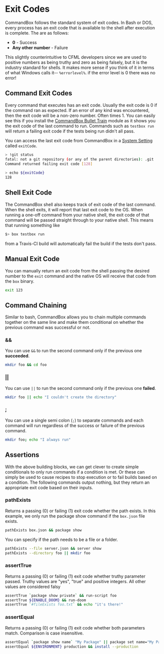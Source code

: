 # Exit Codes

CommandBox follows the standard system of exit codes. In Bash or DOS, every process has an exit code that is available to the shell after execution is complete. The are as follows:

* **0** - Success
* **Any other number** - Failure

This slightly counterintuitive to CFML developers since we are used to positive numbers as being truthy and zero as being falsely, but it is the industry standard for shells.  It makes more sense if you think of it in terms of what Windows calls it-- `%errorlevel%`.  if the error level is 0 there was no error! 

## Command Exit Codes

Every command that executes has an exit code. Usually the exit code is 0 if the command ran as expected. If an error of any kind was encountered, then the exit code will be a non-zero number. Often times 1. You can easily see this if you install the [CommandBox Bullet Train](https://forgebox.io/view/commandbox-bullet-train) module as it shows you the exit code of the last command to run. Commands such as `testbox run` will return a failing exit code if the tests being run didn't all pass.

You can access the last exit code from CommandBox in a [System Setting](../system-settings.md) called `exitCode`.

```bash
> !git status
fatal: not a git repository (or any of the parent directories): .git
Command returned failing exit code [128]
​
> echo ${exitCode}
128
```

## Shell Exit Code

The CommandBox shell also keeps track of exit code of the last command. When the shell exits, it will report that last exit code to the OS. When running a one-off command from your native shell, the exit code of that command will be passed straight through to your native shell. This means that running something like

```bash
$> box testbox run
```

from a Travis-CI build will automatically fail the build if the tests don't pass.

## Manual Exit Code

You can manually return an exit code from the shell passing the desired number to the `exit` command and the native OS will receive that code from the `box` binary.

```bash
exit 123
```

## Command Chaining

Similar to bash, CommandBox allows you to chain multiple commands together on the same line and make them conditional on whether the previous command was successful or not.

### &&

You can use `&&` to run the second command only if the previous one **succeeded**.

```bash
mkdir foo && cd foo
```

### \|\|

You can use `||` to run the second command only if the previous one **failed**.

```bash
mkdir foo || echo "I couldn't create the directory"
```

### ;

You can use a single semi colon \(`;`\) to separate commands and each command will run regardless of the success or failure of the previous command.

```bash
mkdir foo; echo "I always run"
```

## Assertions

With the above building blocks, we can get clever to create simple conditionals to only run commands if a condition is met. Or these can simply be used to cause recipes to stop execution or to fail builds based on a condition. The following commands output nothing, but they return an appropriate exit code based on their inputs.

### pathExists

Returns a passing \(0\) or failing \(1\) exit code whether the path exists. In this example, we only run the package show command if the `box.json` file exists.

```bash
pathExists box.json && package show
```

You can specify if the path needs to be a file or a folder.

```bash
pathExists --file server.json && server show
pathExists --directory foo || mkdir foo
```

### assertTrue

Returns a passing \(0\) or failing \(1\) exit code whether truthy parameter passed. Truthy values are "yes", "true" and positive integers. All other values are considered falsy

```bash
assertTrue `package show private` && run-script foo
assertTrue ${ENABLE_DOOM} && run-doom
assertTrue `#fileExists foo.txt` && echo "it's there!"
```

### assertEqual

Returns a passing \(0\) or failing \(1\) exit code whether both parameters match. Comparison is case insensitive.

```bash
assertEqual `package show name` "My Package" || package set name="My Package"
assertEqual ${ENVIRONMENT} production && install --production
```

